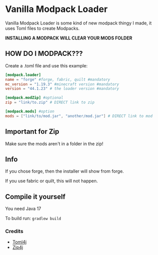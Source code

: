 # Vanilla Modpack Loader

Vanilla Modpack Loader is some kind of new modpack thingy I made, 
it uses Toml files to create Modpacks.

**INSTALLING A MODPACK WILL CLEAR YOUR MODS FOLDER**

## HOW DO I MODPACK???

Create a .toml file and use this example:

```toml
[modpack.loader]
name = "forge" #forge, fabric, quilt #mandatory
mc_version = "1.19.3" #minecraft version #mandatory
version = "44.1.23" # the loader version #mandatory

[modpack.modZip] #optional
zip = "link/to.zip" # DIRECT link to zip

[modpack.mods] #option
mods = ["link/to/mod.jar", "another/mod.jar"] # DIRECT link to mod
```

## Important for Zip

Make sure the mods aren't in a folder in the zip!

## Info

If you chose forge, then the installer will show from forge.

If you use fabric or quilt, this will not happen.

## Compile it yourself

You need Java 17

To build run: ``gradlew build``

### Credits

- [Toml4j](https://github.com/mwanji/toml4j)
- [Zip4j](https://github.com/srikanth-lingala/zip4j)